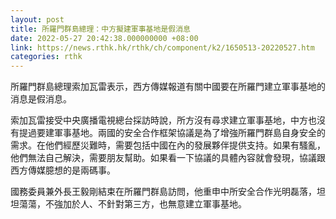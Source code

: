 ```yaml
---
layout: post
title: 所羅門群島總理：中方擬建軍事基地是假消息
date: 2022-05-27 20:42:38.000000000 +08:00
link: https://news.rthk.hk/rthk/ch/component/k2/1650513-20220527.htm
categories: rthk
---
```


所羅門群島總理索加瓦雷表示，西方傳媒報道有關中國要在所羅門建立軍事基地的消息是假消息。

索加瓦雷接受中央廣播電視總台採訪時說，所方沒有尋求建立軍事基地，中方也沒有提過要建軍事基地。兩國的安全合作框架協議是為了增強所羅門群島自身安全的需求。在他們經歷災難時，需要包括中國在內的發展夥伴提供支持。如果有騷亂，他們無法自己解決，需要朋友幫助。如果看一下協議的具體內容就會發現，協議跟西方傳媒臆想的是兩碼事。

國務委員兼外長王毅剛結束在所羅門群島訪問，他重申中所安全合作光明磊落，坦坦蕩蕩，不強加於人、不針對第三方，也無意建立軍事基地。
